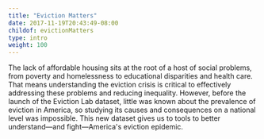 ```yaml
---
title: "Eviction Matters"
date: 2017-11-19T20:43:49-08:00
childof: evictionMatters
type: intro
weight: 100
---
```

The lack of affordable housing sits at the root of a host of social problems, from poverty and homelessness to educational disparities and health care. That means understanding the eviction crisis is critical to effectively addressing these problems and reducing inequality.  However, before the launch of the Eviction Lab dataset, little was known about the prevalence of eviction in America, so studying its causes and consequences on a national level was impossible. This new dataset gives us to tools to better understand—and fight—America's eviction epidemic.    

